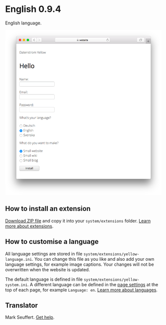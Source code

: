 # English 0.9.4

English language.

<p align="center"><img src="SCREENSHOT.png" alt="Screenshot"></p>

## How to install an extension

[Download ZIP file](https://github.com/annaesvensson/yellow-language/raw/main/downloads/english.zip) and copy it into your `system/extensions` folder. [Learn more about extensions](https://github.com/annaesvensson/yellow-update).

## How to customise a language

All language settings are stored in file `system/extensions/yellow-language.ini`. You can change this file as you like and also add your own language settings, for example image captions. Your changes will not be overwritten when the website is updated.

The default language is defined in file `system/extensions/yellow-system.ini`. A different language can be defined in the [page settings](https://github.com/annaesvensson/yellow-core#settings-page) at the top of each page, for example `Language: en`. [Learn more about languages](https://datenstrom.se/yellow/help/how-to-customise-languages).

## Translator

Mark Seuffert. [Get help](https://datenstrom.se/yellow/help/).
